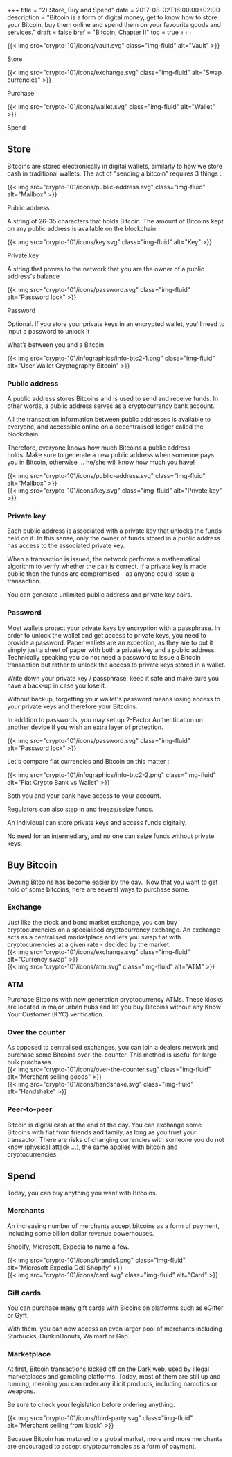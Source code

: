 +++
title = "2) Store, Buy and Spend"
date = 2017-08-02T16:00:00+02:00
description = "Bitcoin is a form of digital money, get to know how to store your Bitcoin, buy them online and spend them on your favourite goods and services."
draft = false
bref = "Bitcoin, Chapter II"
toc = true
+++

<div class="container my-4">
  <div class="row text-center">
    <div class="col">
     	{{< img src="crypto-101/icons/vault.svg" class="img-fluid" alt="Vault" >}}
     	<p class="font-weight-bold">Store</p>
    </div>
    <div class="col">
     	{{< img src="crypto-101/icons/exchange.svg" class="img-fluid" alt="Swap currencies" >}}
     	<p class="font-weight-bold">Purchase</p>
    </div>
    <div class="col">
     	{{< img src="crypto-101/icons/wallet.svg" class="img-fluid" alt="Wallet" >}}
     	<p class="font-weight-bold">Spend</p>
    </div>
  </div>
</div>

## Store

Bitcoins are stored electronically in digital wallets, similarly to how we store cash in traditional wallets.
The act of "sending a bitcoin" requires 3 things :

<div class="container my-3">
  <div class="row text-center mb-3">
    <div class="col">
     	{{< img src="crypto-101/icons/public-address.svg" class="img-fluid" alt="Mailbox" >}}
     	<p class="font-weight-bold">Public address</p>
     	<p class="small">A string of 26-35 characters that holds Bitcoin. The amount of Bitcoins kept on any public address is available on the blockchain</p>
    </div>
    <div class="col">
     	{{< img src="crypto-101/icons/key.svg" class="img-fluid" alt="Key" >}}
     	<p class="font-weight-bold">Private key</p>
     	<p class="small">A string that proves to the network that you are the owner of a public address's balance</p>
    </div>
    <div class="col">
     	{{< img src="crypto-101/icons/password.svg" class="img-fluid" alt="Password lock" >}}
     	<p class="font-weight-bold">Password</p>
     	<p class="small">Optional. If you store your private keys in an encrypted wallet, you'll need to input a password to unlock it</p>
    </div>
  </div>
</div>

<p class="font-weight-bold text-center mt-4">What’s between you and a Bitcoin</p>

{{< img src="crypto-101/infographics/info-btc2-1.png" class="img-fluid" alt="User Wallet Cryptography Bitcoin" >}}

<div class="container my-4">
  <div class="row align-items-center">
    <div class="col-8 text-left">
      <h3>Public address</h3>
      <p>A public address stores Bitcoins and is used to send and receive funds. In other words, a public address serves as a cryptocurrency bank account.</p>
      <p>All the transaction information between public addresses is available to everyone, and accessible online on a decentralised ledger called the blockchain.</p>
      <p>Therefore, everyone knows how much Bitcoins a public address holds. Make sure to generate a new public address when someone pays you in Bitcoin, otherwise … he/she will know how much you have!</p>
    </div>
    <div class="col-4 text-center">
      {{< img src="crypto-101/icons/public-address.svg" class="img-fluid" alt="Mailbox" >}}
    </div>
  </div>
</div>

<div class="container my-4">
  <div class="row align-items-center">
    <div class="col-4 text-center">
      {{< img src="crypto-101/icons/key.svg" class="img-fluid" alt="Private key" >}}
    </div>
    <div class="col-8 text-left">
      <h3>Private key</h3>
      <p>Each public address is associated with a private key that unlocks the funds held on it.  In this sense, only the owner of funds stored in a public address has access to the associated private key.</p>
      <p>When a transaction is issued, the network performs a mathematical algorithm to verify whether the pair is correct. If a private key is made public then the funds are compromised - as anyone could issue a transaction.</p>
      <p>You can generate unlimited public address and private key pairs.</p>
    </div>
  </div>
</div>

<div class="container my-4">
  <div class="row align-items-center">
    <div class="col-8 text-left">
     	<h3>Password</h3>
      <p>Most wallets protect your private keys by encryption with a passphrase. In order to unlock the wallet and get access to private keys, you need to provide a password. Paper wallets are an exception, as they are to put it simply just a sheet of paper with both a private key and a public address. Technically speaking you do not need a password to issue a Bitcoin transaction but rather to unlock the access to private keys stored in a wallet.
      <p>Write down your private key / passphrase, keep it safe and make sure you have a back-up in case you lose it.</p>
      <p>Without backup, forgetting your wallet's password means losing access to your private keys and therefore your Bitcoins.</p>
      <p>In addition to passwords, you may set up 2-Factor Authentication on another device if you wish an extra layer of protection. </p>
    </div>
    <div class="col-4 text-center">
      {{< img src="crypto-101/icons/password.svg" class="img-fluid" alt="Password lock" >}}
    </div>
  </div>
</div>

<p class="font-weight-bold text-center mt-4">Let's compare fiat currencies and Bitcoin on this matter :</p>

<div class="container my-4">
  {{< img src="crypto-101/infographics/info-btc2-2.png" class="img-fluid" alt="Fiat Crypto Bank vs Wallet" >}}
  <div class="row text-center small">
    <div class="col">
     <p>Both you and your bank have access to your account.</p>
     <p>Regulators can also step in and freeze/seize funds.</p>
    </div>
    <div class="col">
      <p>An individual can store private keys and access funds digitally.</p>
      <p>No need for an intermediary, and no one can seize funds without private keys.</p>
    </div>
  </div>
</div>

## Buy Bitcoin

Owning Bitcoins has become easier by the day. 
Now that you want to get hold of some bitcoins, here are several ways to purchase some.

<div class="container my-5">
  <div class="row align-items-center">
    <div class="col text-left">
     	<h3>Exchange</h3>
      Just like the stock and bond market exchange, you can buy cryptocurrencies on a specialised cryptocurrency exchange. An exchange acts as a centralised marketplace and lets you swap fiat with cryptocurrencies at a given rate - decided by the market.
    </div>
    <div class="col text-center">
      {{< img src="crypto-101/icons/exchange.svg" class="img-fluid" alt="Currency swap" >}}
    </div>
  </div>
</div>

<div class="container my-5">
  <div class="row align-items-center">
    <div class="col text-center">
    	{{< img src="crypto-101/icons/atm.svg" class="img-fluid" alt="ATM" >}}
    </div>
    <div class="col text-left">
    	<h3>ATM</h3>
      Purchase Bitcoins with new generation cryptocurrency ATMs. These kiosks are located in major urban hubs and let you buy Bitcoins without any Know Your Customer (KYC) verification.
    </div>
  </div>
</div>

<div class="container my-5">
  <div class="row align-items-center">
    <div class="col text-left">
    	<h3>Over the counter</h3>
      As opposed to centralised exchanges, you can join a dealers network and purchase some Bitcoins over-the-counter. This method is useful for large bulk purchases.
    </div>
    <div class="col text-center">
    	{{< img src="crypto-101/icons/over-the-counter.svg" class="img-fluid" alt="Merchant selling goods" >}}
    </div>
  </div>
</div>

<div class="container my-5">
  <div class="row align-items-center">
    <div class="col text-center">
      {{< img src="crypto-101/icons/handshake.svg" class="img-fluid" alt="Handshake" >}}
    </div>
    <div class="col text-left">
    	<h3>Peer-to-peer</h3>
     	Bitcoin is digital cash at the end of the day. You can exchange some Bitcoins with fiat from friends and family, as long as you trust your transactor. There are risks of changing currencies with someone you do not know (physical attack ...), the same applies with bitcoin and cryptocurrencies.
    </div>
  </div>
</div>

## Spend

Today, you can buy anything you want with Bitcoins.

<div class="container my-4">
  <div class="row align-items-center">
    <div class="col text-left">
    	<h3>Merchants</h3>
     	<p>An increasing number of merchants accept bitcoins as a form of payment, including some billion dollar revenue powerhouses.</p>
     	<p>Shopify, Microsoft, Expedia to name a few.</p>
    </div>
    <div class="col text-center">
    	{{< img src="crypto-101/icons/brands1.png" class="img-fluid" alt="Microsoft Expedia Dell Shopify" >}}
    </div>
  </div>
</div>

<div class="container my-4">
  <div class="row align-items-center">
    <div class="col text-center">
    	{{< img src="crypto-101/icons/card.svg" class="img-fluid" alt="Card" >}}
    </div>
    <div class="col text-left">
    	<h3>Gift cards</h3>
     	<p>You can purchase many gift cards with Bicoins on platforms such as eGifter or Gyft.</p>
     	<p>With them, you can now access an even larger pool of merchants including Starbucks, DunkinDonuts, Walmart or Gap.</p>
    </div>
  </div>
</div>

<div class="container my-4">
  <div class="row align-items-center">
    <div class="col text-left">
    	<h3>Marketplace</h3>
    	<p>At first, Bitcoin transactions kicked off on the Dark web, used by illegal marketplaces and gambling platforms. Today, most of them are still up and running, meaning you can order any illicit products, including narcotics or weapons.</p>
    	<p>Be sure to check your legislation before ordering anything.</p>
    </div>
    <div class="col text-center">
    	{{< img src="crypto-101/icons/third-party.svg" class="img-fluid" alt="Merchant selling from kiosk" >}}
    </div>
  </div>
</div>

Because Bitcoin has matured to a global market, more and more merchants are encouraged to accept cryptocurrencies as a form of payment.
